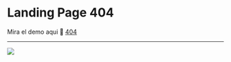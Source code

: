 # Landing Page 404
Mira el demo aqui 🎉 [404](https://pages-404.netlify.app/ "404")

------------


[![](https://i.postimg.cc/SK6JgSvx/screencapture-pages-404-netlify-app-2022-08-23-15-39-04.png)](https://pages-404.netlify.app/)
